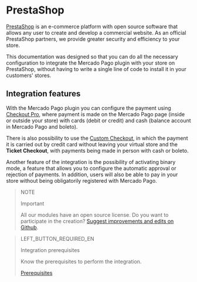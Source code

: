# PrestaShop
 
[PrestaShop](https://www.prestashop.com/en/) is an e-commerce platform with open source software that allows any user to create and develop a commercial website. As an official PrestaShop partners, we provide greater security and efficiency to your store.
 
This documentation was designed so that you can do all the necessary configuration to integrate the Mercado Pago plugin with your store on PrestaShop, without having to write a single line of code to install it in your customers' stores.
 
## Integration features
 
With the Mercado Pago plugin you can configure the payment using [Checkout Pro](https://www.mercadopago.[FAKER][URL][DOMAIN]/developers/en/guides/online-payments/checkout-pro/introduction), where payment is made on the Mercado Pago page (inside or outside your store) with cards (debit or credit) and cash (balance account in Mercado Pago and boleto).
 
There is also possibility to use the [Custom Checkout](https://www.mercadopago.[FAKER][URL][DOMAIN]/developers/en/guides/online-payments/checkout-api/introduction), in which the payment it is carried out by credit card without leaving your virtual store and the **Ticket Checkout**, with payments being made in person with cash or boleto.
 
Another feature of the integration is the possibility of activating binary mode, a feature that allows you to configure the automatic approval or rejection of payments. In addition, users will also be able to pay in your store without being obligatorily registered with Mercado Pago.
 
> NOTE
>
> Important
>
> All our modules have an open source license. Do you want to participate in the creation? [Suggest improvements and edits on Github](https://github.com/mercadopago/cart-prestashop-7).
 
> LEFT_BUTTON_REQUIRED_EN
>
> Integration prerequisites
>
> Know the prerequisites to perform the integration.
>
> [Prerequisites](https://www.mercadopago[FAKER][URL][DOMAIN]/developers/en/guides/plugins/prestashop/previous-requirements)